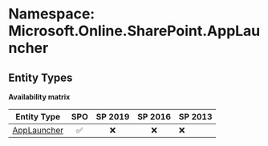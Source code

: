 # Namespace: Microsoft.Online.SharePoint.AppLauncher

## Entity Types

**Availability matrix**

Entity Type | SPO | SP 2019 | SP 2016 | SP 2013
----------|:---:|:-------:|:-------:|:-------
[AppLauncher](./EntityTypes/AppLauncher.md) | ✅ | ❌ | ❌ | ❌